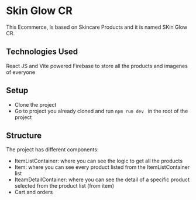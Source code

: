 # Skin Glow CR
This Ecommerce, is based on Skincare Products and it is named SKin Glow CR.

## Technologies Used
React JS and Vite powered
Firebase to store all the products and imagenes of everyone

## Setup

- Clone the project 
- Go to project you already cloned and run `npm run dev ` in the root of the project

## Structure

The project has different components:

- ItemListContainer: where you can see the logic to get all the products
- Item: where you can see every product listed from the ItemListContainer list
- IteamDetailContainer: where you can see the detail of a specific product selected from the product list (from item)
- Cart and orders
